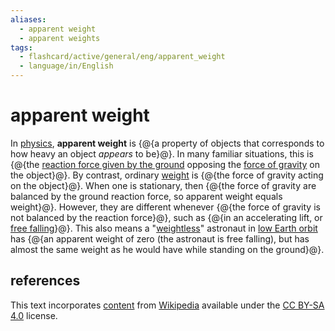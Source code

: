 ```yaml
---
aliases:
  - apparent weight
  - apparent weights
tags:
  - flashcard/active/general/eng/apparent_weight
  - language/in/English
---
```


# apparent weight

In [physics](physics.md), __apparent weight__ is {@{a property of objects that corresponds to how heavy an object _appears_ to be}@}. In many familiar situations, this is {@{the [reaction force given by the ground](ground%20reaction%20force.md) opposing the [force of gravity](gravity.md) on the object}@}. By contrast, ordinary [weight](weight.md) is {@{the force of gravity acting on the object}@}. When one is stationary, then {@{the force of gravity are balanced by the ground reaction force, so apparent weight equals weight}@}. However, they are different whenever {@{the force of gravity is not balanced by the reaction force}@}, such as {@{in an accelerating lift, or [free falling](free%20fall.md)}@}. This also means a "[weightless](weightlessness.md)" astronaut in [low Earth orbit](low%20Earth%20orbit.md) has {@{an apparent weight of zero (the astronaut is free falling), but has almost the same weight as he would have while standing on the ground}@}. <!--SR:!2027-01-01,686,330!2026-04-05,467,310!2028-06-14,1110,350!2028-11-14,1229,350!2027-11-28,955,350!2029-08-25,1455,350!2026-06-05,502,310-->

## references

This text incorporates [content](https://en.wikipedia.org/wiki/apparent_weight) from [Wikipedia](Wikipedia.md) available under the [CC BY-SA 4.0](https://creativecommons.org/licenses/by-sa/4.0/) license.

